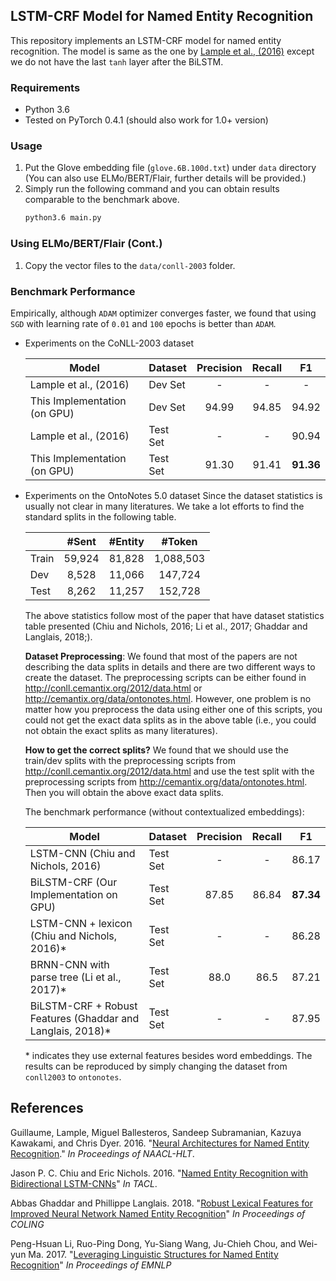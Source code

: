 ## LSTM-CRF Model for Named Entity Recognition

This repository implements an LSTM-CRF model for named entity recognition. The model is same as the one by [Lample et al., (2016)](http://www.anthology.aclweb.org/N/N16/N16-1030.pdf) except we do not have the last `tanh` layer after the BiLSTM.

### Requirements
* Python 3.6
* Tested on PyTorch 0.4.1 (should also work for 1.0+ version)


### Usage
1. Put the Glove embedding file (`glove.6B.100d.txt`) under `data` directory (You can also use ELMo/BERT/Flair, further details will be provided.)
2. Simply run the following command and you can obtain results comparable to the benchmark above.
    ```bash
    python3.6 main.py
    ```
    
### Using ELMo/BERT/Flair (Cont.)
1. Copy the vector files to the `data/conll-2003` folder.
    

### Benchmark Performance

Empirically, although `ADAM` optimizer converges faster, we found that using `SGD` with learning rate of `0.01` and `100` epochs is better than `ADAM`.

* Experiments on the CoNLL-2003 dataset

    | Model| Dataset | Precision | Recall | F1 |
    |-------| ------- | :---------: | :------: | :--: |
    |Lample et al., (2016)| Dev Set | - | -|-|
    |This Implementation (on GPU)| Dev Set | 94.99 | 94.85 |94.92|
    |Lample et al., (2016)| Test Set | - | -|90.94|
    |This Implementation (on GPU)| Test Set | 91.30  | 91.41 |**91.36**|

* Experiments on the OntoNotes 5.0 dataset
    Since the dataset statistics is usually not clear in many literatures. We take a lot efforts to find the standard splits in the following table. 
    
    |  | #Sent | #Entity | #Token | 
    |---|:----:|:----:|:----:|
    |Train|59,924 | 81,828|1,088,503|
    |Dev|8,528 | 11,066|147,724|
    |Test|8,262 | 11,257|152,728|
    
    The above statistics follow most of the paper that have dataset statistics table presented (Chiu and Nichols, 2016; Li et al., 2017; Ghaddar and Langlais, 2018;). 

    **Dataset Preprocessing**: We found that most of the papers are not describing the data splits in details and there are two different ways to create the dataset.
    The preprocessing scripts can be either found in http://conll.cemantix.org/2012/data.html or http://cemantix.org/data/ontonotes.html.
    However, one problem is no matter how you preprocess the data using either one of this scripts, you could not get the exact data splits as in the above table (i.e., you
    could not obtain the exact splits as many literatures).

    **How to get the correct splits?** We found that we should use the train/dev splits with the preprocessing scripts from http://conll.cemantix.org/2012/data.html and use the test split with the
    preprocessing scripts from http://cemantix.org/data/ontonotes.html. Then you will obtain the above exact data splits.

    The benchmark performance (without contextualized embeddings):
    
    | Model| Dataset | Precision | Recall | F1 |
    |-------| ------- | :---------: | :------: | :--: |
    |LSTM-CNN (Chiu and Nichols, 2016)| Test Set | - | -|86.17|
    |BiLSTM-CRF (Our Implementation on GPU)| Test Set | 87.85 | 86.84 |**87.34**|
    |LSTM-CNN + lexicon (Chiu and Nichols, 2016)*| Test Set | - | -|86.28|
    |BRNN-CNN with parse tree (Li et al., 2017)*| Test Set | 88.0 | 86.5|87.21| 
    |BiLSTM-CRF + Robust Features (Ghaddar and Langlais, 2018)*| Test Set | - | -|87.95| 
    
    \* indicates they use external features besides word embeddings. 
    The results can be reproduced by simply changing the dataset from `conll2003` to `ontonotes`.







## References
Guillaume, Lample, Miguel Ballesteros, Sandeep Subramanian, Kazuya Kawakami, and Chris Dyer. 2016. "[Neural Architectures for Named Entity Recognition](http://www.anthology.aclweb.org/N/N16/N16-1030.pdf)." *In Proceedings of NAACL-HLT*.

Jason P. C. Chiu and Eric Nichols. 2016. "[Named Entity Recognition with Bidirectional LSTM-CNNs](https://aclweb.org/anthology/Q16-1026)" *In TACL*.

Abbas Ghaddar and Phillippe Langlais. 2018. "[Robust Lexical Features for Improved Neural Network Named Entity Recognition](https://aclweb.org/anthology/C18-1161)" *In Proceedings of COLING*

Peng-Hsuan Li, Ruo-Ping Dong, Yu-Siang Wang, Ju-Chieh Chou, and Wei-yun Ma. 2017. "[Leveraging Linguistic Structures for Named Entity Recognition](https://aclweb.org/anthology/D17-1282)" *In Proceedings of EMNLP*

